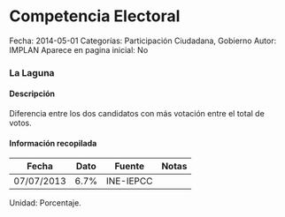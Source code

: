 Competencia Electoral
=====

Fecha: 2014-05-01
Categorías: Participación Ciudadana, Gobierno
Autor: IMPLAN
Aparece en pagina inicial: No

### La Laguna

#### Descripción

Diferencia entre los dos candidatos con más votación entre el total de votos.

<!-- break -->

#### Información recopilada

<table class="table table-hover table-bordered matriz">
  <thead>
    <tr><th>Fecha</th><th>Dato</th><th>Fuente</th><th>Notas</th></tr>
  </thead>
  <tbody>
    <tr><td class="centrado">07/07/2013</td><td class="derecha">6.7%</td><td>INE-IEPCC</td><td></td></tr>
  </tbody>
</table>

Unidad: Porcentaje.
